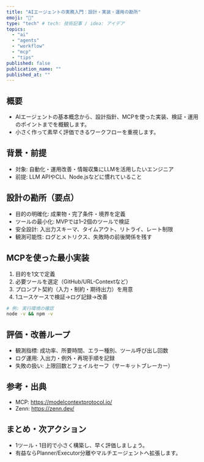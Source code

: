 ```yaml
---
title: "AIエージェントの実務入門：設計・実装・運用の勘所"
emoji: "🤖"
type: "tech" # tech: 技術記事 / idea: アイデア
topics:
  - "ai"
  - "agents"
  - "workflow"
  - "mcp"
  - "tips"
published: false
publication_name: ""
published_at: ""
---
```


## 概要
- AIエージェントの基本概念から、設計指針、MCPを使った実装、検証・運用のポイントまでを概観します。
- 小さく作って素早く評価できるワークフローを重視します。

## 背景・前提
- 対象: 自動化・運用改善・情報収集にLLMを活用したいエンジニア
- 前提: LLM APIやCLI、Node.jsなどに慣れていること

## 設計の勘所（要点）
- 目的の明確化: 成果物・完了条件・境界を定義
- ツールの最小化: MVPでは1–2個のツールで検証
- 安全設計: 入出力スキーマ、タイムアウト、リトライ、レート制限
- 観測可能性: ログとメトリクス、失敗時の前後関係を残す

## MCPを使った最小実装
1. 目的を1文で定義
2. 必要ツールを選定（GitHub/URL-Contextなど）
3. プロンプト契約（入力・制約・期待出力）を用意
4. 1ユースケースで検証→ログ記録→改善

```bash
# 例: 実行環境の確認
node -v && npm -v
```

## 評価・改善ループ
- 観測指標: 成功率、所要時間、エラー種別、ツール呼び出し回数
- ログ運用: 入出力・例外・再現手順を記録
- 失敗の扱い: 上限回数とフェイルセーフ（サーキットブレーカー）

## 参考・出典
- MCP: https://modelcontextprotocol.io/
- Zenn: https://zenn.dev/

## まとめ・次アクション
- 1ツール・1目的で小さく構築し、早く評価しましょう。
- 有益ならPlanner/Executor分離やマルチエージェントへ拡張します。
